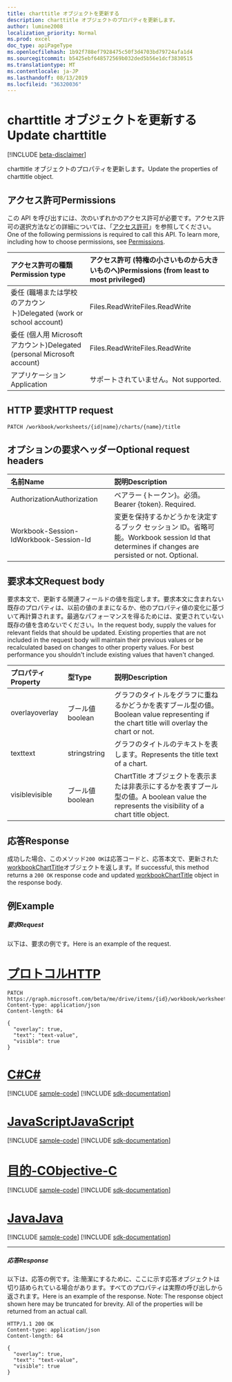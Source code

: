 ```yaml
---
title: charttitle オブジェクトを更新する
description: charttitle オブジェクトのプロパティを更新します。
author: lumine2008
localization_priority: Normal
ms.prod: excel
doc_type: apiPageType
ms.openlocfilehash: 1b92f788ef7928475c50f3d4703bd79724afa1d4
ms.sourcegitcommit: b5425ebf648572569b032ded5b56e1dcf3830515
ms.translationtype: MT
ms.contentlocale: ja-JP
ms.lasthandoff: 08/13/2019
ms.locfileid: "36320036"
---
```

# <a name="update-charttitle"></a><span data-ttu-id="90681-103">charttitle オブジェクトを更新する</span><span class="sxs-lookup"><span data-stu-id="90681-103">Update charttitle</span></span>

[!INCLUDE [beta-disclaimer](../../includes/beta-disclaimer.md)]

<span data-ttu-id="90681-104">charttitle オブジェクトのプロパティを更新します。</span><span class="sxs-lookup"><span data-stu-id="90681-104">Update the properties of charttitle object.</span></span>
## <a name="permissions"></a><span data-ttu-id="90681-105">アクセス許可</span><span class="sxs-lookup"><span data-stu-id="90681-105">Permissions</span></span>
<span data-ttu-id="90681-p101">この API を呼び出すには、次のいずれかのアクセス許可が必要です。アクセス許可の選択方法などの詳細については、「[アクセス許可](/graph/permissions-reference)」を参照してください。</span><span class="sxs-lookup"><span data-stu-id="90681-p101">One of the following permissions is required to call this API. To learn more, including how to choose permissions, see [Permissions](/graph/permissions-reference).</span></span>

|<span data-ttu-id="90681-108">アクセス許可の種類</span><span class="sxs-lookup"><span data-stu-id="90681-108">Permission type</span></span>      | <span data-ttu-id="90681-109">アクセス許可 (特権の小さいものから大きいものへ)</span><span class="sxs-lookup"><span data-stu-id="90681-109">Permissions (from least to most privileged)</span></span>              |
|:--------------------|:---------------------------------------------------------|
|<span data-ttu-id="90681-110">委任 (職場または学校のアカウント)</span><span class="sxs-lookup"><span data-stu-id="90681-110">Delegated (work or school account)</span></span> | <span data-ttu-id="90681-111">Files.ReadWrite</span><span class="sxs-lookup"><span data-stu-id="90681-111">Files.ReadWrite</span></span>    |
|<span data-ttu-id="90681-112">委任 (個人用 Microsoft アカウント)</span><span class="sxs-lookup"><span data-stu-id="90681-112">Delegated (personal Microsoft account)</span></span> | <span data-ttu-id="90681-113">Files.ReadWrite</span><span class="sxs-lookup"><span data-stu-id="90681-113">Files.ReadWrite</span></span>    |
|<span data-ttu-id="90681-114">アプリケーション</span><span class="sxs-lookup"><span data-stu-id="90681-114">Application</span></span> | <span data-ttu-id="90681-115">サポートされていません。</span><span class="sxs-lookup"><span data-stu-id="90681-115">Not supported.</span></span> |

## <a name="http-request"></a><span data-ttu-id="90681-116">HTTP 要求</span><span class="sxs-lookup"><span data-stu-id="90681-116">HTTP request</span></span>
<!-- { "blockType": "ignored" } -->
```http
PATCH /workbook/worksheets/{id|name}/charts/{name}/title
```
## <a name="optional-request-headers"></a><span data-ttu-id="90681-117">オプションの要求ヘッダー</span><span class="sxs-lookup"><span data-stu-id="90681-117">Optional request headers</span></span>
| <span data-ttu-id="90681-118">名前</span><span class="sxs-lookup"><span data-stu-id="90681-118">Name</span></span>       | <span data-ttu-id="90681-119">説明</span><span class="sxs-lookup"><span data-stu-id="90681-119">Description</span></span>|
|:-----------|:-----------|
| <span data-ttu-id="90681-120">Authorization</span><span class="sxs-lookup"><span data-stu-id="90681-120">Authorization</span></span>  | <span data-ttu-id="90681-p102">ベアラー {トークン}。必須。</span><span class="sxs-lookup"><span data-stu-id="90681-p102">Bearer {token}. Required.</span></span> |
| <span data-ttu-id="90681-123">Workbook-Session-Id</span><span class="sxs-lookup"><span data-stu-id="90681-123">Workbook-Session-Id</span></span>  | <span data-ttu-id="90681-p103">変更を保持するかどうかを決定するブック セッション ID。省略可能。</span><span class="sxs-lookup"><span data-stu-id="90681-p103">Workbook session Id that determines if changes are persisted or not. Optional.</span></span>|

## <a name="request-body"></a><span data-ttu-id="90681-126">要求本文</span><span class="sxs-lookup"><span data-stu-id="90681-126">Request body</span></span>
<span data-ttu-id="90681-p104">要求本文で、更新する関連フィールドの値を指定します。要求本文に含まれない既存のプロパティは、以前の値のままになるか、他のプロパティ値の変化に基づいて再計算されます。最適なパフォーマンスを得るためには、変更されていない既存の値を含めないでください。</span><span class="sxs-lookup"><span data-stu-id="90681-p104">In the request body, supply the values for relevant fields that should be updated. Existing properties that are not included in the request body will maintain their previous values or be recalculated based on changes to other property values. For best performance you shouldn't include existing values that haven't changed.</span></span>

| <span data-ttu-id="90681-130">プロパティ</span><span class="sxs-lookup"><span data-stu-id="90681-130">Property</span></span>     | <span data-ttu-id="90681-131">型</span><span class="sxs-lookup"><span data-stu-id="90681-131">Type</span></span>   |<span data-ttu-id="90681-132">説明</span><span class="sxs-lookup"><span data-stu-id="90681-132">Description</span></span>|
|:---------------|:--------|:----------|
|<span data-ttu-id="90681-133">overlay</span><span class="sxs-lookup"><span data-stu-id="90681-133">overlay</span></span>|<span data-ttu-id="90681-134">ブール値</span><span class="sxs-lookup"><span data-stu-id="90681-134">boolean</span></span>|<span data-ttu-id="90681-135">グラフのタイトルをグラフに重ねるかどうかを表すブール型の値。</span><span class="sxs-lookup"><span data-stu-id="90681-135">Boolean value representing if the chart title will overlay the chart or not.</span></span>|
|<span data-ttu-id="90681-136">text</span><span class="sxs-lookup"><span data-stu-id="90681-136">text</span></span>|<span data-ttu-id="90681-137">string</span><span class="sxs-lookup"><span data-stu-id="90681-137">string</span></span>|<span data-ttu-id="90681-138">グラフのタイトルのテキストを表します。</span><span class="sxs-lookup"><span data-stu-id="90681-138">Represents the title text of a chart.</span></span>|
|<span data-ttu-id="90681-139">visible</span><span class="sxs-lookup"><span data-stu-id="90681-139">visible</span></span>|<span data-ttu-id="90681-140">ブール値</span><span class="sxs-lookup"><span data-stu-id="90681-140">boolean</span></span>|<span data-ttu-id="90681-141">ChartTitle オブジェクトを表示または非表示にするかを表すブール型の値。</span><span class="sxs-lookup"><span data-stu-id="90681-141">A boolean value the represents the visibility of a chart title object.</span></span>|

## <a name="response"></a><span data-ttu-id="90681-142">応答</span><span class="sxs-lookup"><span data-stu-id="90681-142">Response</span></span>

<span data-ttu-id="90681-143">成功した場合、このメソッド`200 OK`は応答コードと、応答本文で、更新された[workbookChartTitle](../resources/workbookcharttitle.md)オブジェクトを返します。</span><span class="sxs-lookup"><span data-stu-id="90681-143">If successful, this method returns a `200 OK` response code and updated [workbookChartTitle](../resources/workbookcharttitle.md) object in the response body.</span></span>
## <a name="example"></a><span data-ttu-id="90681-144">例</span><span class="sxs-lookup"><span data-stu-id="90681-144">Example</span></span>
##### <a name="request"></a><span data-ttu-id="90681-145">要求</span><span class="sxs-lookup"><span data-stu-id="90681-145">Request</span></span>
<span data-ttu-id="90681-146">以下は、要求の例です。</span><span class="sxs-lookup"><span data-stu-id="90681-146">Here is an example of the request.</span></span>

# <a name="httptabhttp"></a>[<span data-ttu-id="90681-147">プロトコル</span><span class="sxs-lookup"><span data-stu-id="90681-147">HTTP</span></span>](#tab/http)
<!-- {
  "blockType": "request",
  "name": "update_charttitle"
}-->
```http
PATCH https://graph.microsoft.com/beta/me/drive/items/{id}/workbook/worksheets/{id|name}/charts/{name}/title
Content-type: application/json
Content-length: 64

{
  "overlay": true,
  "text": "text-value",
  "visible": true
}
```
# <a name="ctabcsharp"></a>[<span data-ttu-id="90681-148">C#</span><span class="sxs-lookup"><span data-stu-id="90681-148">C#</span></span>](#tab/csharp)
[!INCLUDE [sample-code](../includes/snippets/csharp/update-charttitle-csharp-snippets.md)]
[!INCLUDE [sdk-documentation](../includes/snippets/snippets-sdk-documentation-link.md)]

# <a name="javascripttabjavascript"></a>[<span data-ttu-id="90681-149">JavaScript</span><span class="sxs-lookup"><span data-stu-id="90681-149">JavaScript</span></span>](#tab/javascript)
[!INCLUDE [sample-code](../includes/snippets/javascript/update-charttitle-javascript-snippets.md)]
[!INCLUDE [sdk-documentation](../includes/snippets/snippets-sdk-documentation-link.md)]

# <a name="objective-ctabobjc"></a>[<span data-ttu-id="90681-150">目的-C</span><span class="sxs-lookup"><span data-stu-id="90681-150">Objective-C</span></span>](#tab/objc)
[!INCLUDE [sample-code](../includes/snippets/objc/update-charttitle-objc-snippets.md)]
[!INCLUDE [sdk-documentation](../includes/snippets/snippets-sdk-documentation-link.md)]

# <a name="javatabjava"></a>[<span data-ttu-id="90681-151">Java</span><span class="sxs-lookup"><span data-stu-id="90681-151">Java</span></span>](#tab/java)
[!INCLUDE [sample-code](../includes/snippets/java/update-charttitle-java-snippets.md)]
[!INCLUDE [sdk-documentation](../includes/snippets/snippets-sdk-documentation-link.md)]

---

##### <a name="response"></a><span data-ttu-id="90681-152">応答</span><span class="sxs-lookup"><span data-stu-id="90681-152">Response</span></span>
<span data-ttu-id="90681-p105">以下は、応答の例です。注:簡潔にするために、ここに示す応答オブジェクトは切り詰められている場合があります。すべてのプロパティは実際の呼び出しから返されます。</span><span class="sxs-lookup"><span data-stu-id="90681-p105">Here is an example of the response. Note: The response object shown here may be truncated for brevity. All of the properties will be returned from an actual call.</span></span>
<!-- {
  "blockType": "response",
  "truncated": true,
  "@odata.type": "microsoft.graph.workbookChartTitle"
} -->
```http
HTTP/1.1 200 OK
Content-type: application/json
Content-length: 64

{
  "overlay": true,
  "text": "text-value",
  "visible": true
}
```

<!-- uuid: 8fcb5dbc-d5aa-4681-8e31-b001d5168d79
2015-10-25 14:57:30 UTC -->
<!--
{
  "type": "#page.annotation",
  "description": "Update charttitle",
  "keywords": "",
  "section": "documentation",
  "tocPath": "",
  "suppressions": [
  ]
}
-->
